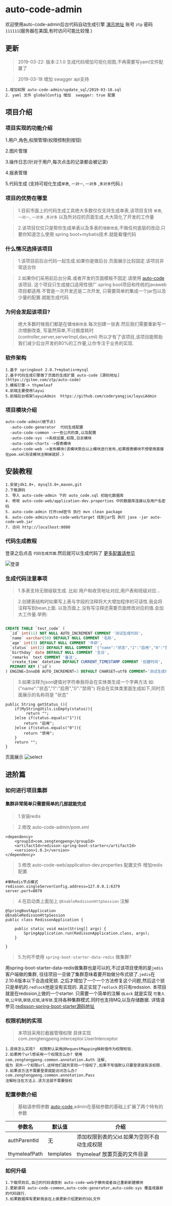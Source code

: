 # auto-code-admin
欢迎使用auto-code-admin后台代码自动生成引擎  [演示地址](http://106.13.101.206:8010/login/gotoLogin) 账号 `ztp`  密码 `111111`(服务器在美国,有时访问可能比较慢.)
    
## 更新

> 2019-03-22: 版本:2.1.0 生成代码增加可视化视图,不再需要写yaml文件配置了

> 2019-03-18 增加 swagger api支持

    1.增加权限 auto-code-admin/update_sql/2019-03-18.sql
    2. yaml 文件 globalConfig 增加  swagger: true 配置
    
## <a name="1">项目介绍</a>

### 项目实现的功能介绍

1.用户,角色,权限管理(权限控制到按钮)

2.图片管理

3.操作日志(针对于用户,每次点击的记录都会被记录)

4.报表管理

5.代码生成 (支持可视化生成`单表`, `一对一`, `一对多` ,`多对多`代码.)

### <a name="1.1">项目的优势在哪里</a>

> 1.目前市面上的代码生成工具绝大多数仅仅支持生成单表,该项目支持 `单表`, `一对一`, `一对多` ,`多对多` 
以及所对应的页面生成.大大简化了开发的工作量

> 2.该项目仅仅只是帮你生成单表以及多表的`增删改查`,不做任何底层的改动.只要你知道怎么使用 spring boot+mybatis技术.就能看懂代码

### <a name="1.2">什么情况选择该项目</a>
> 1.该项目前后台代码一起生成.如果你是做后台.页面展示比较固定.该项目非常适合你

> 2.如果你们采用前后台分离.或者开发的页面模板不固定.请使用  [auto-code](https://gitee.com/ztp/auto-code) 该项目.
这个项目只生成接口适用性很广.spring boot项目和传统的javaweb项目都适用.不管是一次开发还是二次开发,
只需要简单的集成一个jar包以及少量的配置.就能生成代码

### <a name="1.3">为何会发起该项目? </a>

> 绝大多数时候我们都是在做`增删改查`.每次创建一张表.然后我们需要重新写一次增删改查,
写虽然简单,不过极度耗时(controller,server,serverImpl,dao,xml) 
    所以才有了该项目,该项目能帮助我们减少后台开发的80%的工作量,让你专注于业务的实现.
 
### <a name="1.5">软件架构</a>

    1.基于 springboot 2.0.7+mybatis+mysql
    2.基于代码生成引擎做了页面的生成扩展 auto-code [源码地址](https://gitee.com/ztp/auto-code)
    3.模板引擎-> thymeleaf 
    4.前端主要使用layui
    5.前端后台框架layuiAdmin  https://github.com/coderyangjie/layuiAdmin

### <a name="1.6">项目模块介绍</a>

    auto-code-admin(根节点)
      -auto-code-generator  代码生成配置
      -auto-code-common ->一些公共的类,以及配置
      -auto-code-sys ->系统设置,权限,日志模块
      -auto-code-charts ->报表模块
      -auto-code-web ->发布模块(该模块聚合以上模块进行发布,如果报表模块不想使用直接在pom.xml将该模块注释掉就好.)

## <a name="2">安装教程</a>

    1.安装jdk1.8+, mysql5.0+,maven,git 
    2.下载源码
    3. 导入 auto-code-admin 下的 auto_code.sql 初始化数据库
    4. 修改 auto-code-web/application-dev.properties 中的数据库连接以及用户名密码
    5. auto-code-admin 打开cmd密令 执行 mvn clean package
    6. auto-code-admin/auto-code-web/target 找到jar包 执行 java -jar auto-code-web.jar
    7. 访问 http://localhost:8080


### <a name="2.1">代码生成教程</a> 

登录之后点击 `代码生成页面`.然后就可以生成代码了 [更多配置请参见](https://gitee.com/ztp/auto-code)

![登录](http://106.13.101.206/auto-code-ui/login.png)



### <a name="2.2">生成代码注意事项</a>

> 1.多表支持无限级联生成. 比如 用户和收货地址对应,用户表和班级对应...

> 2.创建表结构时如果写上表与字段的注释将大大增加程序的可读性.我会将注释写到bean上面.
以及页面上.没有写注释还需要页面修改对应的值.会加大工作量.举例:
```sql

CREATE TABLE `test_code` (
  `id` int(11) NOT NULL AUTO_INCREMENT COMMENT '测试生成代码',
  `name` varchar(50) DEFAULT NULL COMMENT '名称',
  `age` int(3) DEFAULT NULL COMMENT '年龄',
  `status` int(2) DEFAULT NULL COMMENT '{"name":"状态","1":"启用","0":"禁用"}',
  `birthday` date DEFAULT NULL COMMENT '生日',
  `remarks` text COMMENT '备注',
  `create_time` datetime DEFAULT CURRENT_TIMESTAMP COMMENT '创建时间',
  PRIMARY KEY (`id`)
) ENGINE=InnoDB AUTO_INCREMENT=3 DEFAULT CHARSET=utf8 COMMENT='测试生成代码'

```

> 3.如果注释为json键值对字符串我将会在实体类生成一个字典方法
    如:  {"name":"状态","1":"启用","0":"禁用"} 将会在实体类里面生成如下,同时页面展示的名称将是 "状态"
    
```
public String getStatus_(){
    if(MyStringUtils.isEmpty(status)){
         return "";
    }else if(status.equals("1")){
        return "启用";
    }else if(status.equals("0")){
        return "禁用";
    }
    return "";
}
```
页面展示
![select](http://106.13.101.206/auto-code-ui/select.png)


## <a name="3">进阶篇</a>

### <a name="3.1">如何进行项目集群</a>

#### 集群非常简单只需要简单的几部就能完成 

>1.安装redis 

>2.修改 auto-code-admin/pom.xml
    
```
<dependency>
    <groupId>com.zengtengpeng</groupId>
    <artifactId>redisson-spring-boot-starter</artifactId>
    <version>1.0.2</version>
</dependency>
```
> 3.修改 auto-code-web/application-dev.properties 配置文件 增加redis配置

```
#单Redis节点模式
redisson.singleServerConfig.address=127.0.0.1:6379
server.port=8070
```

>4.在启动类上面加上 `@EnableRedissonHttpSession` 注解

```
@SpringBootApplication
@EnableRedissonHttpSession
public class RedissonApplication {

    public static void main(String[] args) {
        SpringApplication.run(RedissonApplication.class, args);
    }

}
```


>5.为何不使用 `spring-boot-starter-data-redis` 做集群?

用spring-boot-starter-data-redis做集群也是可以的,不过该项目使用的是`jedis`客户端做的集群,
往往项目一旦做了集群意味着要开始做分布式锁了.`jedis`在2.10.6版本以下会造成死锁.
之后才增加了一个一个方法修复这个问题,然后这个锁只是单机的.`redlock`他是没有实现的.
真正实现了`redlock` 的只有redssion. 本项目就是在redssion上做的一个starter. 只需要一个简单的注解
`@Lock` 就是实现 `可重入锁`,`公平锁`,`联锁`,`红锁`,`读写锁`.支持各种集群模式.同时也支持MQ,以及存储数据.
 详情请参见:[redisson-spring-boot-starter源码地址](https://gitee.com/ztp/redisson-spring-boot-starter)

### <a name="3.2">权限机制的实现</a>

> 本项目采用拦截器管理权限 具体实现 com.zengtengpeng.interceptor.UserInterceptor

    1.具体怎么实现?  权限默认采用@RequestMapping映射值作为权限校验.
    2.如果两个url想采用一个权限怎么办? 使用 com.zengtengpeng.common.annotation.Auth 注解, 
    值为 另外一个权限url.这样他们就共享同一个授权了,如果不写值默认只要登录就有该权限.
    3.如果该方法不需要登录就能访问怎么办? com.zengtengpeng.common.annotation.Pass 
    注解标注在方法上.该方法就不需要授权

### <a name="3.3">配置参数介绍</a>

> 基础请参照参数 [auto-code](https://gitee.com/ztp/auto-code#3),admin在基础参数的基础上扩展了两个特有的参数

参数名 |  默认值 |介绍
---|---|---
 authParentId| 无 | 添加权限到表的父id.如果为空则不自动生成权限
 thymeleafPath | templates |thymeleaf 放置页面的文件目录
 
 
### <a name="3.4">如何升级</a>

    1.下载项目后,自己的代码请放到 auto-code-web子模块或者自己重新新建模块
    2.更新请将 auto-code-common,auto-code-generator,auto-code-sys 覆盖成最新的代码就行.
    3.如果数据库有更新我会在上面更新介绍更新的SQL文件

